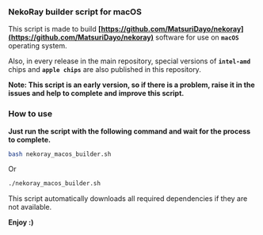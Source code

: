 ### NekoRay builder script for macOS

This script is made to build **[https://github.com/MatsuriDayo/nekoray](https://github.com/MatsuriDayo/nekoray)** software for use on **`macOS`** operating system.

Also, in every release in the main repository, special versions of **`intel-amd`** chips and **`apple chips`** are also
published in this repository.

**Note: This script is an early version, so if there is a problem, raise it in the issues and help to complete and
improve this script.**

### How to use

**Just run the script with the following command and wait for the process to complete.**

```bash
bash nekoray_macos_builder.sh
```

Or

```bash
./nekoray_macos_builder.sh
```

This script automatically downloads all required dependencies if they are not available.

**Enjoy :)** 